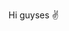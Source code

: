 Hi guyses ✌

<!---
Matajeric/Matajeric is a ✨ special ✨ repository because its `README.md` (this file) appears on your GitHub profile.
You can click the Preview link to take a look at your changes.
--->
